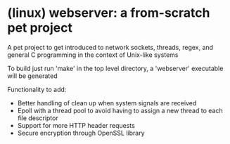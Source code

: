 # (linux) webserver: a from-scratch pet project

A pet project to get introduced to network sockets, threads, regex, and general C programming in the context of Unix-like systems

To build just run 'make' in the top level directory, a 'webserver' executable will be generated


Functionality to add:
- Better handling of clean up when system signals are received
- Epoll with a thread pool to avoid having to assign a new thread to each file descriptor
- Support for more HTTP header requests
- Secure encryption through OpenSSL library
